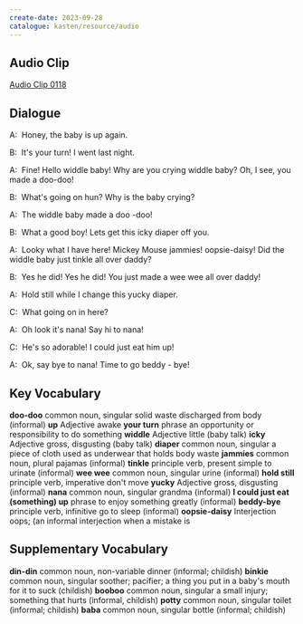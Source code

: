 ```yaml
---
create-date: 2023-09-28
catalogue: kasten/resource/audio
---
```


## Audio Clip
[Audio Clip 0118](https://archive.org/download/englishpod_all/englishpod_0118dg.mp3)

## Dialogue
A:  Honey, the baby is up again.

B:  It's your turn! I went last night.

A:  Fine! Hello widdle baby!  Why are you crying widdle baby?  Oh, I see, you made a doo-doo!

B:  What's going on hun? Why is the baby crying?

A:  The widdle baby made a doo -doo!

B:  What a good boy! Lets get this icky diaper off you.

A:  Looky what I have here! Mickey Mouse jammies! oopsie-daisy! Did the widdle baby just tinkle all over daddy?

B:  Yes he did! Yes he did! You just made a wee wee all over daddy!

A:  Hold still while I change this yucky diaper.

C:  What going on in here?

A:  Oh look it's nana! Say hi to nana!

C:  He's so adorable! I could just eat him up!

A:  Ok, say bye to nana! Time to go beddy - bye!

## Key Vocabulary
**doo-doo**                           common noun, singular            solid waste discharged from body (informal)
**up**                                Adjective                        awake
**your turn**                         phrase                           an opportunity or responsibility to do something
**widdle**                            Adjective                        little (baby talk)
**icky**                              Adjective                        gross, disgusting (baby talk)
**diaper**                            common noun, singular            a piece of cloth used as underwear that holds body waste
**jammies**                           common noun, plural              pajamas (informal)
**tinkle**                            principle verb, present simple   to urinate (informal)
**wee wee**                           common noun, singular            urine (informal)
**hold still**                        principle verb, imperative       don't move
**yucky**                             Adjective                        gross, disgusting (informal)
**nana**                              common noun, singular            grandma (informal)
**I could just eat (something) up**   phrase                           to enjoy something greatly (informal)
**beddy-bye**                         principle verb, infinitive       go to sleep (informal)
**oopsie-daisy**                      Interjection                     oops; (an informal interjection when a mistake is

## Supplementary Vocabulary
**din-din**   common noun, non-variable   dinner (informal; childish)
**binkie**    common noun, singular       soother; pacifier; a thing you put in a baby's mouth for it to suck (childish)
**booboo**    common noun, singular       a small injury; something that hurts (informal, childish)
**potty**     common noun, singular       toilet (informal; childish)
**baba**      common noun, singular       bottle (informal; childish)
